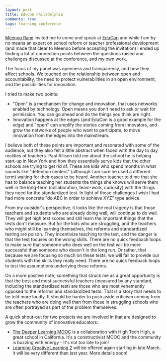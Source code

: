 ```yaml
---
layout: post
title: EduCon Philadelphia
comments: true
tags: learning conference
---
```

[Meenoo Rami](https://twitter.com/meenoorami "Meenoo Rami Twitter") invited me to come and speak at [EduCon](http://educonphilly.org/ "EduCon Home") and while I am by no means an expert on school reform or teacher professional development (and made that clear to Meenoo before accepting the invitation) I ended up finding a lot of connection points between the questions raised and challenges discussed at the conference, and my own work. 

The focus of my panel was openness and transparency, and how they affect schools. We touched on the relationship between open and accountability, the need to protect vulnerabilities in an open environment, and the possibilities for innovation. 

I tried to make two points:
* "Open" is a mechanism for change and innovation, that uses networks enabled by technology. Open means you don't need to ask or wait for permission. You can go ahead and do the things you think are right. 
* Innovation happens at the edges (and EduCon is a good example for the edge) and "open" can amplify the stories coming from innovators, and grow the networks of people who want to participate, to move innovation from the edges into the mainstream. 

I believe both of these points are important and resonated with some of the audience, but they also felt a little abstract when faced with the day to day realities of teachers. Paul Allison told me about the school he is helping start-up in New York and how they essentially serve kids that the other schools are trying to get rid of. These are kids who spend months in what sounds like "detention centers" (although I am sure he used a different term) waiting for their cases to be heard. Another teacher told me that she has to balance teaching her students the things she knows will serve them well in the long-term (collaboration, team-work, curiosity) with the things they need for the standardized test. In light of those challenges I wish I had had more concrete "do ABC in order to achieve XYZ" type advice. 

From my outsider's perspective, it looks like the real tragedy is that those teachers and students who are already doing well, will continue to do well. They will get high test scores and still learn the important things that the tests don't measure. But for the kids who are struggling, and the teachers who might still be learning themselves, the reforms and standardized testing are poison. They incentivize teaching to the test, and the danger is that the test focuses on the wrong skills. There are no quick feedback loops to make sure that someone who does well on the test will be more successful than someone who doesn't in the long run. Or rather, that because we are focusing so much on these tests, we will fail to provide our students with the skills they really need. There are no quick feedback loops to test the assumptions underlying these reforms.

On a more positive note, something that struck me as a great opportunity is that the best and most successful teachers (measured by any standard, including the standardized test) are those who are most vehemently opposed to the reforms and standardized tests. That is a story that needs to be told more loudly. It should be harder to push aside criticism coming from the teachers who are doing well than from those in struggling schools who are often portrayed as part of the problem themselves. 

A quick shout-out for two projects we are involved in that are designed to grow the community of innovative educators:
* [The Deeper Learning MOOC](http://dlmooc.deeper-learning.org/ "Deeper Learning MOOC") is a collaboration with High Tech High, a great school in California. It's a constructivist MOOC and the community is buzzing with energy - It's not too late to join!
* [Learning Creative Learning 2](http://learn.media.mit.edu/) will be offered again starting in late March. It will be very different than last year. More details soon! 

